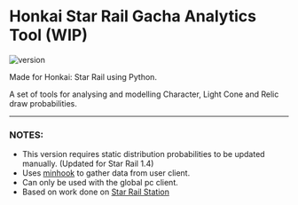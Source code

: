 # Honkai Star Rail Gacha Analytics Tool (WIP)

![version](https://img.shields.io/badge/Version-0.1.12-red)

Made for Honkai: Star Rail using Python.

A set of tools for analysing and modelling Character, Light Cone and Relic draw probabilities.  

---

### NOTES:
* This version requires static distribution probabilities to be updated manually. (Updated for Star Rail 1.4)
* Uses [minhook](https://github.com/TsudaKageyu/minhook) to gather data from user client.
* Can only be used with the global pc client.
* Based on work done on [Star Rail Station](https://starrailstation.com/en)
